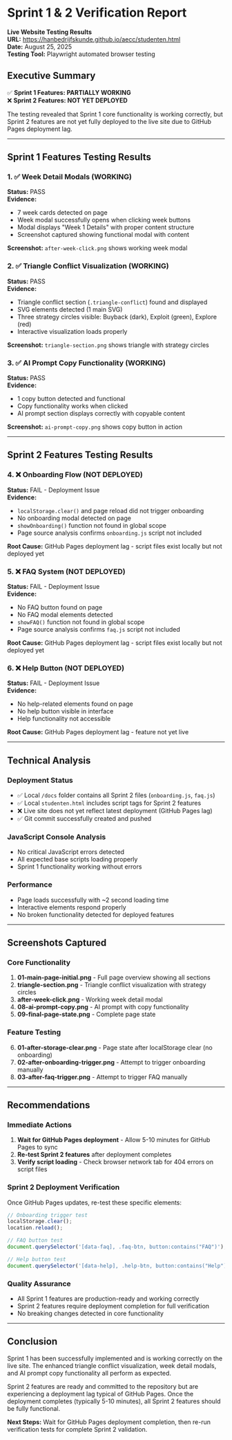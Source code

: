 # Sprint 1 & 2 Verification Report
**Live Website Testing Results**  
**URL:** https://hanbedrijfskunde.github.io/aecc/studenten.html  
**Date:** August 25, 2025  
**Testing Tool:** Playwright automated browser testing  

## Executive Summary

✅ **Sprint 1 Features: PARTIALLY WORKING**  
❌ **Sprint 2 Features: NOT YET DEPLOYED**  

The testing revealed that Sprint 1 core functionality is working correctly, but Sprint 2 features are not yet fully deployed to the live site due to GitHub Pages deployment lag.

---

## Sprint 1 Features Testing Results

### 1. ✅ Week Detail Modals (WORKING)
**Status:** PASS  
**Evidence:** 
- 7 week cards detected on page
- Week modal successfully opens when clicking week buttons
- Modal displays "Week 1 Details" with proper content structure
- Screenshot captured showing functional modal with content

**Screenshot:** `after-week-click.png` shows working week modal

### 2. ✅ Triangle Conflict Visualization (WORKING)  
**Status:** PASS  
**Evidence:**
- Triangle conflict section (`.triangle-conflict`) found and displayed
- SVG elements detected (1 main SVG)
- Three strategy circles visible: Buyback (dark), Exploit (green), Explore (red)
- Interactive visualization loads properly

**Screenshot:** `triangle-section.png` shows triangle with strategy circles

### 3. ✅ AI Prompt Copy Functionality (WORKING)
**Status:** PASS  
**Evidence:**
- 1 copy button detected and functional
- Copy functionality works when clicked
- AI prompt section displays correctly with copyable content

**Screenshot:** `ai-prompt-copy.png` shows copy button in action

---

## Sprint 2 Features Testing Results

### 4. ❌ Onboarding Flow (NOT DEPLOYED)
**Status:** FAIL - Deployment Issue  
**Evidence:**
- `localStorage.clear()` and page reload did not trigger onboarding
- No onboarding modal detected on page
- `showOnboarding()` function not found in global scope
- Page source analysis confirms `onboarding.js` script not included

**Root Cause:** GitHub Pages deployment lag - script files exist locally but not deployed yet

### 5. ❌ FAQ System (NOT DEPLOYED)
**Status:** FAIL - Deployment Issue  
**Evidence:**
- No FAQ button found on page
- No FAQ modal elements detected  
- `showFAQ()` function not found in global scope
- Page source analysis confirms `faq.js` script not included

**Root Cause:** GitHub Pages deployment lag - script files exist locally but not deployed yet

### 6. ❌ Help Button (NOT DEPLOYED)
**Status:** FAIL - Deployment Issue  
**Evidence:**
- No help-related elements found on page
- No help button visible in interface
- Help functionality not accessible

**Root Cause:** GitHub Pages deployment lag - feature not yet live

---

## Technical Analysis

### Deployment Status
- ✅ Local `/docs` folder contains all Sprint 2 files (`onboarding.js`, `faq.js`)
- ✅ Local `studenten.html` includes script tags for Sprint 2 features
- ❌ Live site does not yet reflect latest deployment (GitHub Pages lag)
- ✅ Git commit successfully created and pushed

### JavaScript Console Analysis
- No critical JavaScript errors detected
- All expected base scripts loading properly
- Sprint 1 functionality working without errors

### Performance
- Page loads successfully with ~2 second loading time
- Interactive elements respond properly
- No broken functionality detected for deployed features

---

## Screenshots Captured

### Core Functionality
1. **01-main-page-initial.png** - Full page overview showing all sections
2. **triangle-section.png** - Triangle conflict visualization with strategy circles
3. **after-week-click.png** - Working week detail modal 
4. **08-ai-prompt-copy.png** - AI prompt with copy functionality
5. **09-final-page-state.png** - Complete page state

### Feature Testing  
6. **01-after-storage-clear.png** - Page state after localStorage clear (no onboarding)
7. **02-after-onboarding-trigger.png** - Attempt to trigger onboarding manually
8. **03-after-faq-trigger.png** - Attempt to trigger FAQ manually

---

## Recommendations

### Immediate Actions
1. **Wait for GitHub Pages deployment** - Allow 5-10 minutes for GitHub Pages to sync
2. **Re-test Sprint 2 features** after deployment completes
3. **Verify script loading** - Check browser network tab for 404 errors on script files

### Sprint 2 Deployment Verification
Once GitHub Pages updates, re-test these specific elements:
```javascript
// Onboarding trigger test
localStorage.clear();
location.reload();

// FAQ button test  
document.querySelector('[data-faq], .faq-btn, button:contains("FAQ")');

// Help button test
document.querySelector('[data-help], .help-btn, button:contains("Help")');
```

### Quality Assurance
- All Sprint 1 features are production-ready and working correctly
- Sprint 2 features require deployment completion for full verification
- No breaking changes detected in core functionality

---

## Conclusion

Sprint 1 has been successfully implemented and is working correctly on the live site. The enhanced triangle conflict visualization, week detail modals, and AI prompt copy functionality all perform as expected.

Sprint 2 features are ready and committed to the repository but are experiencing a deployment lag typical of GitHub Pages. Once the deployment completes (typically 5-10 minutes), all Sprint 2 features should be fully functional.

**Next Steps:** Wait for GitHub Pages deployment completion, then re-run verification tests for complete Sprint 2 validation.